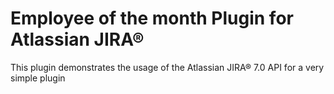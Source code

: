 # Employee of the month Plugin for Atlassian JIRA® 

This plugin demonstrates the usage of the Atlassian JIRA® 7.0 API for a very simple plugin
